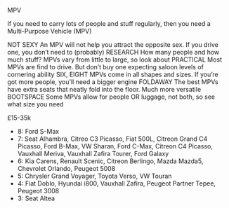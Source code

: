 MPV

If you need to carry lots of people and stuff regularly, then you need a Multi-Purpose Vehicle (MPV)

NOT SEXY
An MPV will not help you attract the opposite sex. If you drive one, you don’t need to (probably)
RESEARCH
How many people and how much stuff? MPVs vary from little to large, so look about
PRACTICAL
Most MPVs are find to drive. But don’t buy one expecting saloon levels of cornering ability
SIX, EIGHT
MPVs come in all shapes and sizes. If you’re got more people, you’ll need a bigger engine
FOLDAWAY
The best MPVs have extra seats that neatly fold into the floor. Much more versatile
BOOTSPACE
Some MPVs allow for people OR luggage, not both, so see what size you need

£15-35k

* 8: Ford S-Max
* 7: Seat Alhambra, Citreo C3 Picasso, Fiat 500L, Citreon Grand C4 Picasso, Ford B-Max, VW Sharan, Ford C-Max, Citreon C4 Picasso, Vauxhall Meriva, Vauxhall Zafira Tourer, Ford Galaxy
* 6: Kia Carens, Renault Scenic, Citreon Berlingo, Mazda Mazda5, Chevrolet Orlando, Peugeot 5008
* 5: Chrysler Grand Voyager, Toyota Verso, VW Touran
* 4: Fiat Doblo, Hyundai i800, Vauxhall Zafira, Peugeot Partner Tepee, Peugeot 3008
* 3: Seat Altea

